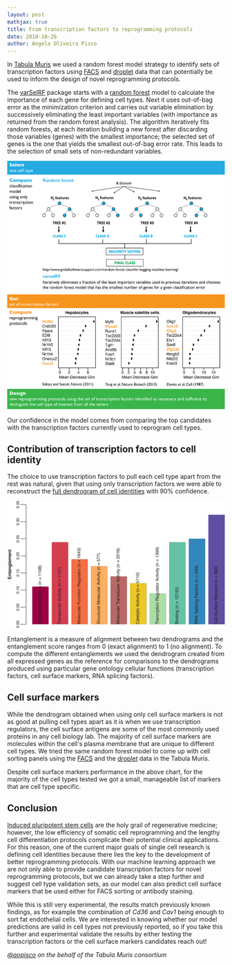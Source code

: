 ```yaml
---
layout: post
mathjax: true
title: From transcription factors to reprogramming protocols
date: 2018-10-26
author: Angela Oliveira Pisco
---
```



In [Tabula Muris](https://www.nature.com/articles/s41586-018-0590-4) we used a random forest model strategy to identify sets of transcription factors using [FACS](https://static-content.springer.com/esm/art%3A10.1038%2Fs41586-018-0590-4/MediaObjects/41586_2018_590_MOESM8_ESM.xlsx) and [droplet](https://github.com/czbiohub/tabula-muris/blob/master/23_tf_analysis/rf.model.one.vs.all.transcriptionfactors.droplet.xlsx) data that can potentially be used to inform the design of novel reprogramming protocols.

The [varSelRF](https://cran.r-project.org/web/packages/varSelRF/index.html) package starts with a [random forest](https://en.wikipedia.org/wiki/Random_forest) model to calculate the importance of each gene for defining cell types. Next it uses out-of-bag error as the minimization criterion and carries out variable elimination by successively eliminating the least important variables (with importance as returned from the random forest analysis). The algorithm iteratively fits random forests, at each iteration building a new forest after discarding those variables (genes) with the smallest importance; the selected set of genes is the one that yields the smallest out-of-bag error rate. This leads to the selection of small sets of non-redundant variables.

![Random forest model using transcription factors](/images/reprogramming-direct-diff/rf_tfs_summary.png)

Our confidence in the model comes from comparing the top candidates with the transcription factors currently used to reprogram cell types.

## Contribution of transcription factors to cell identity
 The choice to use transcription factors to pull each cell type apart from the rest was natural, given that using only transcription factors we were able to reconstruct the [full dendrogram of cell identities](https://www-nature-com.ucsf.idm.oclc.org/articles/s41586-018-0590-4/figures/15) with 90% confidence.

![Entanglements](/images/reprogramming-direct-diff/rf_entanglements.png)

Entanglement is a measure of alignment between two dendrograms and the entanglement score ranges from 0 (exact alignment) to 1 (no alignment). To compute the different entanglements we used the dendrogram created from all expressed genes as the reference for comparisons to the dendrograms produced using particular gene ontology cellular functions (transcription factors, cell surface markers, RNA splicing factors).


## Cell surface markers
While the dendrogram obtained when using only cell surface markers is not as good at pulling cell types apart as it is when we use transcription regulators, the cell surface antigens are some of the most commonly used proteins in any cell biology lab. The majority of cell surface markers are molecules within the cell's plasma membrane that are unique to different cell types. We tried the same random forest model to come up with cell sorting panels using the [FACS](https://raw.githubusercontent.com/czbiohub/tabula-muris/blob/master/23_tf_analysis/rf.model.one.vs.all.cellsurfacemarkers.facs.xlsx) and the [droplet](https://raw.githubusercontent.com/czbiohub/tabula-muris/blob/master/23_tf_analysis/rf.model.one.vs.all.cellsurfacemarkers.droplet.xlsx) data in the Tabula Muris.

Despite cell surface markers performance in the above chart, for the majority of the cell types tested we got a small, manageable list of markers that are cell type specific.

## Conclusion
[Induced pluripotent stem cells](https://www.eurostemcell.org/ips-cells-and-reprogramming-turn-any-cell-body-stem-cell) are the holy grail of regenerative medicine; however, the low efficiency of somatic cell reprogramming and the lengthy cell differentiation protocols complicate their potential clinical applications. For this reason, one of the current major goals of single cell research is defining cell identities because there lies the key to the development of better reprogramming protocols. With our machine learning approach we are not only able to provide candidate transcription factors for novel reprogramming protocols, but we can already take a step further and suggest cell type validation sets, as our model can also predict cell surface markers that be used either for FACS sorting or antibody staining.

While this is still very experimental, the results match previously known findings, as for example the combination of *Cd36* and *Cav1* being enough to sort fat endothelial cells. We are interested in knowing whether our model predictions are valid in cell types not previously reported, so if you take this further and experimental validate the results by either testing the transcription factors or the cell surface markers candidates reach out!

*[@aopisco](https://github.com/aopisco) on the behalf of the Tabula Muris consortium*
